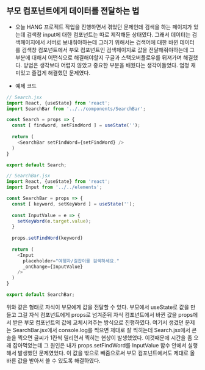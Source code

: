 ## 부모 컴포넌트에게 데이터를 전달하는 법
- 오늘 HANG 프로젝트 작업을 진행하면서 겪었던 문제인데 검색을 하는 페이지가 있는데 검색창 input에 대한 컴포넌트는 따로 제작해둔 상태였다. 그래서 데이터는 검색페이지에서 서버로 보내줘야하는데 그러기 위해서는 검색어에 대한 바뀐 데이터를 검색창 컴포넌트에서 부모 컴포넌트인 검색페이지로 값을 전달해줘야하는데 그 부분에 대해서 어떤식으로 해결해야할지 구글과 스택오버플로우를 뒤져가며 해결했다. 방법은 생각보다 어렵지 않았고 중요한 부분을 배웠다는 생각이들었다. 엄청 재미있고 즐겁게 해결했던 문제였다.

- 예제 코드
```javascript
// Search.jsx
import React, {useState} from 'react';
import SearchBar from '../../components/SearchBar';

const Search = props => {
  const [ findword, setFindWord ] = useState('');
  
  return (
    <SearchBar setFindWord={setFindWord} />
  )
}

export default Search;

// SearchBar.jsx
import React, {useState} from 'react';
import Input from '../../elements';

const SearchBar = props => {
  const [ keyword, setKeyWord ] = useState('');
  
  const InputValue = e => {
    setKeyWord(e.target.value);
  }
  
  props.setFindWord(keyword)
  
  return (
    <Input
      placeholder="여행자/길잡이를 검색하세요."
      _onChange={InputValue}
    />
  )
}

export default SearchBar;
```

위와 같은 형태로 자식이 부모에게 값을 전달할 수 있다. 부모에서 useState로 값을 만들고 그걸 자식 컴포넌트에게 props로 넘겨준뒤 자식 컴포넌트에서 바뀐 값을 props에서 받은 부모 컴포넌트의 값에 교체시켜주는 방식으로 진행하였다. 여기서 생겼던 문제는 SearchBar.jsx에서 console.log를 찍으면 제대로 잘 찍히는데 Search.jsx에서 콘솔을 찍으면 글씨가 1칸씩 밀리면서 찍히는 현상이 발생했었다. 이것때문에 시간을 좀 오래 잡아먹었는데 그 원인은 내가 props.setFindWord를 InputValue 함수 안에서 실행해서 발생했던 문제였었다. 이 값을 밖으로 빼줌으로써 부모 컴포넌트에서도 제대로 올바른 값을 받아서 쓸 수 있도록 해결하였다.
